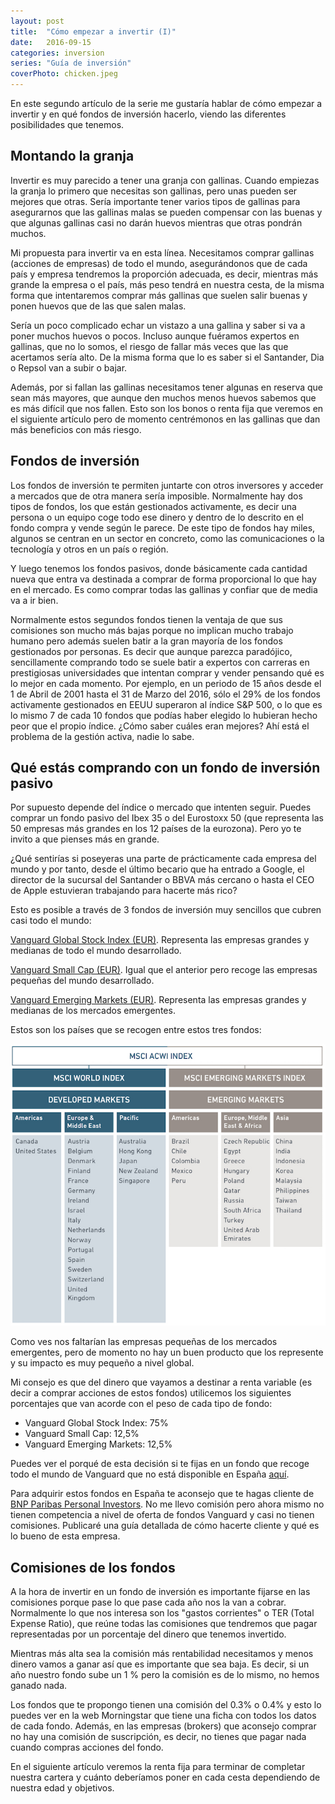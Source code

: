 ```yaml
---
layout: post
title:  "Cómo empezar a invertir (I)"
date:   2016-09-15
categories: inversion
series: "Guía de inversión"
coverPhoto: chicken.jpeg
---
```


En este segundo artículo de la serie me gustaría hablar de cómo empezar a invertir y en qué fondos de inversión hacerlo, viendo las diferentes posibilidades que tenemos.

## Montando la granja

Invertir es muy parecido a tener una granja con gallinas. Cuando empiezas la granja lo primero que necesitas son gallinas, pero unas pueden ser mejores que otras. Sería importante tener varios tipos de gallinas para asegurarnos que las gallinas malas se pueden compensar con las buenas y que algunas gallinas casi no darán huevos mientras que otras pondrán muchos.

Mi propuesta para invertir va en esta línea. Necesitamos comprar gallinas (acciones de empresas) de todo el mundo, asegurándonos que de cada país y empresa tendremos la proporción adecuada, es decir, mientras más grande la empresa o el país, más peso tendrá en nuestra cesta, de la misma forma que intentaremos comprar más gallinas que suelen salir buenas y ponen huevos que de las que salen malas. 

Sería un poco complicado echar un vistazo a una gallina y saber si va a poner muchos huevos o pocos. Incluso aunque fuéramos expertos en gallinas, que no lo somos, el riesgo de fallar más veces que las que acertamos sería alto. De la misma forma que lo es saber si el Santander, Dia o Repsol van a subir o bajar.

Además, por si fallan las gallinas necesitamos tener algunas en reserva que sean más mayores, que aunque den muchos menos huevos sabemos que es más difícil que nos fallen. Esto son los bonos o renta fija que veremos en el siguiente artículo pero de momento centrémonos en las gallinas que dan más beneficios con más riesgo.

## Fondos de inversión

Los fondos de inversión te permiten juntarte con otros inversores y acceder a mercados que de otra manera sería imposible. Normalmente hay dos tipos de fondos, los que están gestionados activamente, es decir una persona o un equipo coge todo ese dinero y dentro de lo descrito en el fondo compra y vende según le parece. De este tipo de fondos hay miles, algunos se centran en un sector en concreto, como las comunicaciones o la tecnología y otros en un país o región.

Y luego tenemos los fondos pasivos, donde básicamente cada cantidad nueva que entra va destinada a comprar de forma proporcional lo que hay en el mercado. Es como comprar todas las gallinas y confiar que de media va a ir bien.

Normalmente estos segundos fondos tienen la ventaja de que sus comisiones son mucho más bajas porque no implican mucho trabajo humano pero además suelen batir a la gran mayoría de los fondos gestionados por personas. Es decir que aunque parezca paradójico, sencillamente comprando todo se suele batir a expertos con carreras en prestigiosas universidades que intentan comprar y vender pensando qué es lo mejor en cada momento. Por ejemplo, en un periodo de 15 años desde el 1 de Abril de 2001 hasta el 31 de Marzo del 2016, sólo el 29% de los fondos activamente gestionados en EEUU superaron al índice S&P 500, o lo que es lo mismo 7 de cada 10 fondos que podías haber elegido lo hubieran hecho peor que el propio índice. ¿Cómo saber cuáles eran mejores? Ahí está el problema de la gestión activa, nadie lo sabe.

## Qué estás comprando con un fondo de inversión pasivo

Por supuesto depende del índice o mercado que intenten seguir. Puedes comprar un fondo pasivo del Ibex 35 o del Eurostoxx 50 (que representa las 50 empresas más grandes en los 12 países de la eurozona). Pero yo te invito a que pienses más en grande. 

¿Qué sentirías si poseyeras una parte de prácticamente cada empresa del mundo y por tanto, desde el último becario que ha entrado a Google, el director de la sucursal del Santander o BBVA más cercano o hasta el CEO de Apple estuvieran trabajando para hacerte más rico?

Esto es posible a través de 3 fondos de inversión muy sencillos que cubren casi todo el mundo: 

[Vanguard Global Stock Index (EUR)](http://www.morningstar.es/es/funds/snapshot/snapshot.aspx?id=F0GBR04SKK). Representa las empresas grandes y medianas de todo el mundo desarrollado.

[Vanguard Small Cap (EUR)](http://www.morningstar.es/es/funds/snapshot/snapshot.aspx?id=F00000T1HQ). Igual que el anterior pero recoge las empresas pequeñas del mundo desarrollado.

[Vanguard Emerging Markets (EUR)](http://www.morningstar.es/es/funds/snapshot/snapshot.aspx?id=F0GBR06TSA). Representa las empresas grandes y medianas de los mercados emergentes.

Estos son los países que se recogen entre estos tres fondos:

![MSCI](/assets/img/msci.jpg)

Como ves nos faltarían las empresas pequeñas de los mercados emergentes, pero de momento no hay un buen producto que los represente y su impacto es muy pequeño a nivel global.

Mi consejo es que del dinero que vayamos a destinar a renta variable (es decir a comprar acciones de estos fondos) utilicemos los siguientes porcentajes que van acorde con el peso de cada tipo de fondo:

- Vanguard Global Stock Index: 75% 
- Vanguard Small Cap: 12,5%
- Vanguard Emerging Markets: 12,5%

Puedes ver el porqué de esta decisión si te fijas en un fondo que recoge todo el mundo de Vanguard que no está disponible en España [aquí](https://advisors.vanguard.com/VGApp/iip/site/advisor/investments/portfoliodetails?fundId=3141).

Para adquirir estos fondos en España te aconsejo que te hagas cliente de [BNP Paribas Personal Investors](https://pi.bnpparibas.es/abrir-cuenta/?medio=bnppi&codigo=menu). No me llevo comisión pero ahora mismo no tienen competencia a nivel de oferta de fondos Vanguard y casi no tienen comisiones. Publicaré una guía detallada de cómo hacerte cliente y qué es lo bueno de esta empresa.

## Comisiones de los fondos

A la hora de invertir en un fondo de inversión es importante fijarse en las comisiones porque pase lo que pase cada año nos la van a cobrar. Normalmente lo que nos interesa son los "gastos corrientes" o TER (Total Expense Ratio), que reúne todas las comisiones que tendremos que pagar representadas por un porcentaje del dinero que tenemos invertido.

Mientras más alta sea la comisión más rentabilidad necesitamos y menos dinero vamos a ganar así que es importante que sea baja. Es decir, si un año nuestro fondo sube un 1 % pero la comisión es de lo mismo, no hemos ganado nada.

Los fondos que te propongo tienen una comisión del 0.3% o 0.4% y esto lo puedes ver en la web Morningstar que tiene una ficha con todos los datos de cada fondo. Además, en las empresas (brokers) que aconsejo comprar no hay una comisión de suscripción, es decir, no tienes que pagar nada cuando compras acciones del fondo.


En el siguiente artículo veremos la renta fija para terminar de completar nuestra cartera y cuánto deberíamos poner en cada cesta dependiendo de nuestra edad y objetivos.


